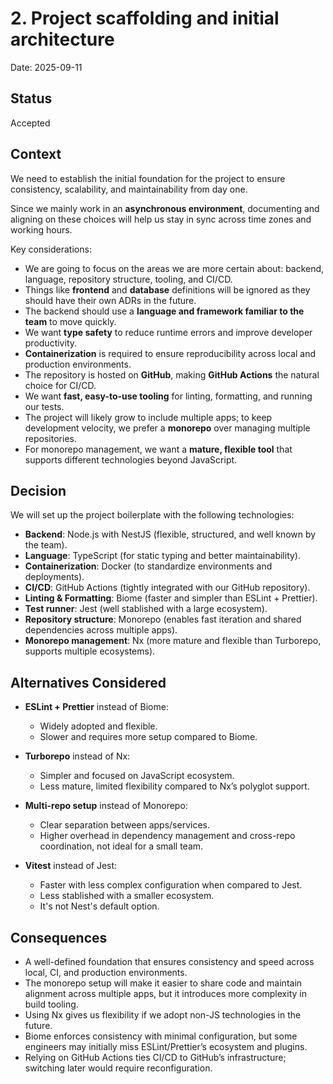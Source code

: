 # 2. Project scaffolding and initial architecture

Date: 2025-09-11  

## Status

Accepted  

## Context

We need to establish the initial foundation for the project to ensure consistency, scalability, and maintainability from day one.  

Since we mainly work in an **asynchronous environment**, documenting and aligning on these choices will help us stay in sync across time zones and working hours.  

Key considerations:  

- We are going to focus on the areas we are more certain about: backend, language, repository structure, tooling, and CI/CD.
- Things like **frontend** and **database** definitions will be ignored as they should have their own ADRs in the future.
- The backend should use a **language and framework familiar to the team** to move quickly.  
- We want **type safety** to reduce runtime errors and improve developer productivity.  
- **Containerization** is required to ensure reproducibility across local and production environments.  
- The repository is hosted on **GitHub**, making **GitHub Actions** the natural choice for CI/CD.  
- We want **fast, easy-to-use tooling** for linting, formatting, and running our tests.  
- The project will likely grow to include multiple apps; to keep development velocity, we prefer a **monorepo** over managing multiple repositories.  
- For monorepo management, we want a **mature, flexible tool** that supports different technologies beyond JavaScript.  

## Decision

We will set up the project boilerplate with the following technologies:  

- **Backend**: Node.js with NestJS (flexible, structured, and well known by the team).  
- **Language**: TypeScript (for static typing and better maintainability).  
- **Containerization**: Docker (to standardize environments and deployments).  
- **CI/CD**: GitHub Actions (tightly integrated with our GitHub repository).  
- **Linting & Formatting**: Biome (faster and simpler than ESLint + Prettier).  
- **Test runner**: Jest (well stablished with a large ecosystem).
- **Repository structure**: Monorepo (enables fast iteration and shared dependencies across multiple apps).  
- **Monorepo management**: Nx (more mature and flexible than Turborepo, supports multiple ecosystems).  

## Alternatives Considered

- **ESLint + Prettier** instead of Biome:  
  - Widely adopted and flexible.  
  - Slower and requires more setup compared to Biome.  

- **Turborepo** instead of Nx:  
  - Simpler and focused on JavaScript ecosystem.  
  - Less mature, limited flexibility compared to Nx’s polyglot support.  

- **Multi-repo setup** instead of Monorepo:  
  - Clear separation between apps/services.  
  - Higher overhead in dependency management and cross-repo coordination, not ideal for a small team.  

- **Vitest** instead of Jest:  
  - Faster with less complex configuration when compared to Jest.
  - Less stablished with a smaller ecosystem.
  - It's not Nest's default option.

## Consequences

- A well-defined foundation that ensures consistency and speed across local, CI, and production environments.  
- The monorepo setup will make it easier to share code and maintain alignment across multiple apps, but it introduces more complexity in build tooling.  
- Using Nx gives us flexibility if we adopt non-JS technologies in the future.  
- Biome enforces consistency with minimal configuration, but some engineers may initially miss ESLint/Prettier’s ecosystem and plugins.  
- Relying on GitHub Actions ties CI/CD to GitHub’s infrastructure; switching later would require reconfiguration.  
